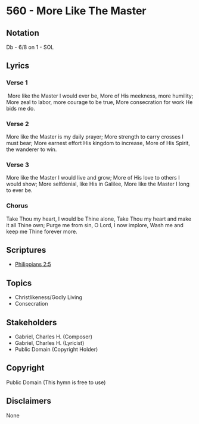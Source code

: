 # 560 - More Like The Master

## Notation

Db - 6/8 on 1 - SOL

## Lyrics

### Verse 1

 More like the Master I would ever be, More of His meekness, more humility; More zeal to labor, more courage to be true, More consecration for work He bids me do.

### Verse 2

More like the Master is my daily prayer; More strength to carry crosses I must bear; More earnest effort His kingdom to increase, More of His Spirit, the wanderer to win.

### Verse 3

More like the Master I would live and grow; More of His love to others I would show; More selfdenial, like His in Galilee, More like the Master I long to ever be. 

### Chorus

Take Thou my heart, I would be Thine alone, Take Thou my heart and make it all Thine own; Purge me from sin, O Lord, I now implore, Wash me and keep me Thine forever more. 


## Scriptures

- [Philippians 2:5](https://www.biblegateway.com/passage/?search=Philippians%202%3A5)

## Topics

- Christlikeness/Godly Living
- Consecration

## Stakeholders

- Gabriel, Charles H. (Composer)
- Gabriel, Charles H. (Lyricist)
- Public Domain (Copyright Holder)

## Copyright

Public Domain
(This hymn is free to use)

## Disclaimers

None

